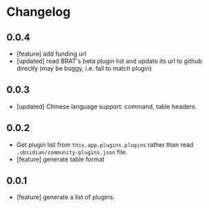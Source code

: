 # Changelog

## 0.0.4
- [feature] add funding url
- [updated] read BRAT's beta plugin list and update its url to github directly (may be buggy, i.e. fail to match plugin)

## 0.0.3
- [updated] Chinese language support: command, table headers.

## 0.0.2
- Get plugin list from `this.app.plugins.plugins` rather than read `.obsidian/community-plugins.json` file.
- [feature] generate table format

## 0.0.1
- [feature] generate a list of plugins.
